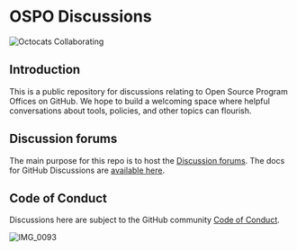 # OSPO Discussions

![Octocats Collaborating](https://octodex.github.com/images/collabocats.jpg)

## Introduction

This is a public repository for discussions relating to Open Source Program Offices on GitHub. We hope to build a welcoming space where helpful conversations about tools, policies, and other topics can flourish.

## Discussion forums

The main purpose for this repo is to host the [Discussion forums](https://github.com/community/OSPO/discussions). The docs for GitHub Discussions are [available here](https://docs.github.com/en/discussions/collaborating-with-your-community-using-discussions/about-discussions). 

## Code of Conduct

Discussions here are subject to the GitHub community [Code of Conduct](https://github.com/community/community/blob/main/CODE_OF_CONDUCT.md). 

![IMG_0093](https://github.com/community/OSPO/assets/155141998/dea30316-018c-4bd9-bd5a-3a84fc7bb9ad)
